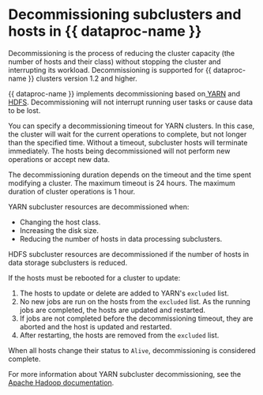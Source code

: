 # Decommissioning subclusters and hosts in {{ dataproc-name }}

Decommissioning is the process of reducing the cluster capacity (the number of hosts and their class) without stopping the cluster and interrupting its workload.  Decommissioning is supported for {{ dataproc-name }} clusters version 1.2 and higher. 

{{ dataproc-name }} implements decommissioning based on[ YARN](https://hadoop.apache.org/docs/current/hadoop-yarn/hadoop-yarn-site/YARN.html) and [HDFS](https://hadoop.apache.org/docs/current/hadoop-project-dist/hadoop-hdfs/HdfsDesign.html). Decommissioning will not interrupt running user tasks or cause data to be lost.

You can specify a decommissioning timeout for YARN clusters. In this case, the cluster will wait for the current operations to complete, but not longer than the specified time. Without a timeout, subcluster hosts will terminate immediately. The hosts being decommissioned will not perform new operations or accept new data.

The decommissioning duration depends on the timeout and the time spent modifying a cluster. The maximum timeout is 24 hours. The maximum duration of cluster operations is 1 hour.

YARN subcluster resources are decommissioned when:

* Changing the host class.
* Increasing the disk size.
* Reducing the number of hosts in data processing subclusters.

HDFS subcluster resources are decommissioned if the number of hosts in data storage subclusters is reduced.

If the hosts must be rebooted for a cluster to update:

1. The hosts to update or delete are added to YARN's `excluded` list.
1. No new jobs are run on the hosts from the `excluded` list. As the running jobs are completed, the hosts are updated and restarted.
1. If jobs are not completed before the decommissioning timeout, they are aborted and the host is updated and restarted.
1. After restarting, the hosts are removed from the `excluded` list.

When all hosts change their status to `Alive`, decommissioning is considered complete.

For more information about YARN subcluster decommissioning, see the [Apache Hadoop documentation](http://hadoop.apache.org/docs/current/hadoop-yarn/hadoop-yarn-site/GracefulDecommission.html).
